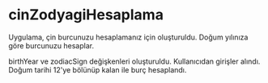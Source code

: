 # cinZodyagiHesaplama
Uygulama, çin burcunuzu hesaplamanız için oluşturuldu. Doğum yılınıza göre burcunuzu hesaplar.

birthYear ve zodiacSign değişkenleri oluşturuldu.
Kullanıcıdan girişler alındı.
Doğum tarihi 12'ye bölünüp kalan ile burç hesaplandı.
